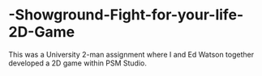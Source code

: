 # -Showground-Fight-for-your-life-2D-Game
This was a University 2-man assignment where I and Ed Watson together developed a 2D game within PSM Studio.
